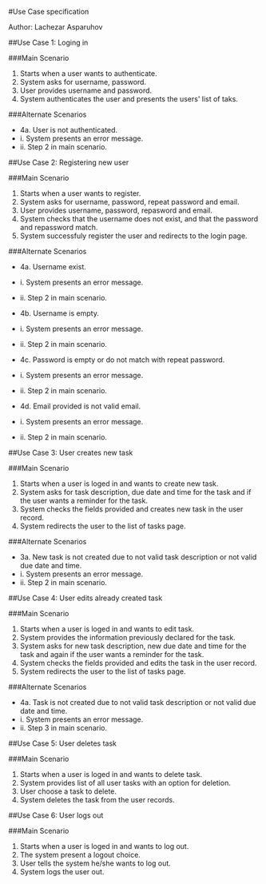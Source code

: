 
#Use Case specification

Author: Lachezar Asparuhov 

##Use Case 1: Loging in 

###Main Scenario
 
  1. Starts when a user wants to authenticate.
  2. System asks for username, password.
  3. User provides username and password.
  4. System authenticates the user and presents the users' list of taks.

###Alternate Scenarios 
  * 4a. User is not authenticated.
   * i. System presents an error message.
   * ii. Step 2 in main scenario.

##Use Case 2: Registering new user

###Main Scenario
 
  1. Starts when a user wants to register.
  2. System asks for username, password, repeat password and email.
  3. User provides username, password, repasword and email.
  4. System checks that the username does not exist, and that the password and repassword match.
  5. System successfuly register the user and redirects to the login page.
 
###Alternate Scenarios 
  * 4a. Username exist.
   * i. System presents an error message.
   * ii. Step 2 in main scenario.
    
  * 4b. Username is empty.
   * i. System presents an error message.
   * ii. Step 2 in main scenario.
    
  * 4c. Password is empty or do not match with repeat password.
   * i. System presents an error message.
   * ii. Step 2 in main scenario.
    
  * 4d. Email provided is not valid email.
   * i. System presents an error message.
   * ii. Step 2 in main scenario.

##Use Case 3: User creates new task

###Main Scenario
 
  1. Starts when a user is loged in and wants to create new task.
  2. System asks for task description, due date and time for the task and if the user wants a reminder for the task.
  3. System checks the fields provided and creates new task in the user record.
  4. System redirects the user to the list of tasks page.
 
 ###Alternate Scenarios 
  * 3a. New task is not created due to not valid task description or not valid due date and time.
   * i. System presents an error message.
   * ii. Step 2 in main scenario.
    

##Use Case 4: User edits already created task

###Main Scenario
 
  1. Starts when a user is loged in and wants to edit task.
  2. System provides the information previously declared for the task.
  3. System asks for new task description, new due date and time for the task and again if the user wants a reminder for the      task.
  4. System checks the fields provided and edits the task in the user record.
  5. System redirects the user to the list of tasks page.
 
 ###Alternate Scenarios 
  * 4a. Task is not created due to not valid task description or not valid due date and time.
   * i. System presents an error message.
   * ii. Step 3 in main scenario.

##Use Case 5: User deletes task

###Main Scenario
 
  1. Starts when a user is loged in and wants to delete task.
  2. System provides list of all user tasks with an option for deletion.
  3. User choose a task to delete.
  4. System deletes the task from the user records.

##Use Case 6: User logs out

###Main Scenario
 
  1. Starts when a user is loged in and wants to log out.
  2. The system present a logout choice.
  3. User tells the system he/she wants to log out.
  4. System logs the user out.
 
